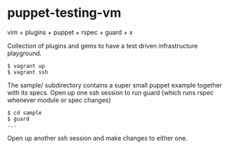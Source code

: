 puppet-testing-vm
=================

vim + plugins + puppet + rspec + guard + x

Collection of plugins and gems to have a test driven infrastructure playground.

```shell
$ vagrant up
$ vagrant ssh
```

The sample/ subdirectory contains a super small puppet example together with its specs.
Open up one ssh session to run guard (which runs rspec whenever module or spec changes)

```shell
$ cd sample
$ guard
...
```

Open up another ssh session and make changes to either one.
